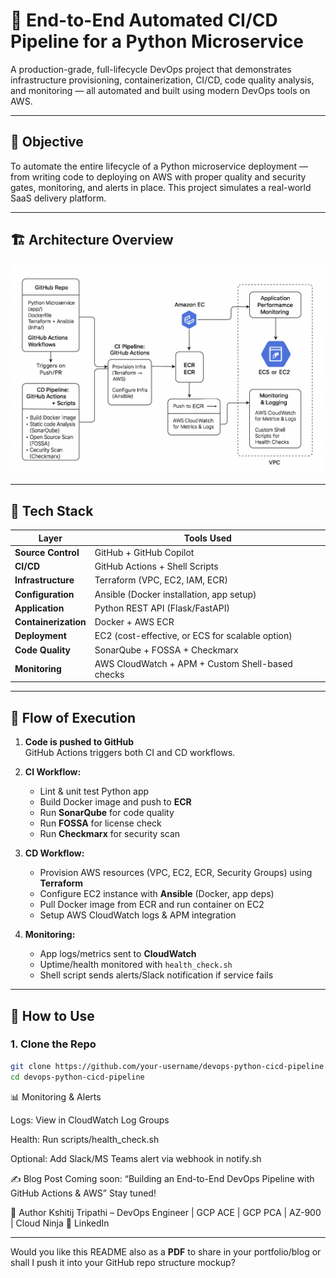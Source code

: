 # 🚀 End-to-End Automated CI/CD Pipeline for a Python Microservice

A production-grade, full-lifecycle DevOps project that demonstrates infrastructure provisioning, containerization, CI/CD, code quality analysis, and monitoring — all automated and built using modern DevOps tools on AWS.

---

## 📌 Objective

To automate the entire lifecycle of a Python microservice deployment — from writing code to deploying on AWS with proper quality and security gates, monitoring, and alerts in place. This project simulates a real-world SaaS delivery platform.

---

## 🏗️ Architecture Overview

![Architecture Diagram](./A_flowchart_diagram_illustrates_an_end-to-end_auto.png)

---

## 🧰 Tech Stack

| Layer               | Tools Used                                           |
|---------------------|------------------------------------------------------|
| **Source Control**   | GitHub + GitHub Copilot                             |
| **CI/CD**            | GitHub Actions + Shell Scripts                      |
| **Infrastructure**   | Terraform (VPC, EC2, IAM, ECR)                      |
| **Configuration**    | Ansible (Docker installation, app setup)            |
| **Application**      | Python REST API (Flask/FastAPI)                     |
| **Containerization** | Docker + AWS ECR                                    |
| **Deployment**       | EC2 (cost-effective, or ECS for scalable option)    |
| **Code Quality**     | SonarQube + FOSSA + Checkmarx                       |
| **Monitoring**       | AWS CloudWatch + APM + Custom Shell-based checks    |

---

## 🔄 Flow of Execution

1. **Code is pushed to GitHub**  
   GitHub Actions triggers both CI and CD workflows.

2. **CI Workflow:**
   - Lint & unit test Python app
   - Build Docker image and push to **ECR**
   - Run **SonarQube** for code quality
   - Run **FOSSA** for license check
   - Run **Checkmarx** for security scan

3. **CD Workflow:**
   - Provision AWS resources (VPC, EC2, ECR, Security Groups) using **Terraform**
   - Configure EC2 instance with **Ansible** (Docker, app deps)
   - Pull Docker image from ECR and run container on EC2
   - Setup AWS CloudWatch logs & APM integration

4. **Monitoring:**
   - App logs/metrics sent to **CloudWatch**
   - Uptime/health monitored with `health_check.sh`
   - Shell script sends alerts/Slack notification if service fails

---

## 📝 How to Use

### 1. Clone the Repo
```bash
git clone https://github.com/your-username/devops-python-cicd-pipeline.git
cd devops-python-cicd-pipeline
```

📊 Monitoring & Alerts

Logs: View in CloudWatch Log Groups

Health: Run scripts/health_check.sh

Optional: Add Slack/MS Teams alert via webhook in notify.sh

✍️ Blog Post
Coming soon: “Building an End-to-End DevOps Pipeline with GitHub Actions & AWS”
Stay tuned!

🤝 Author
Kshitij Tripathi – DevOps Engineer | GCP ACE | GCP PCA | AZ-900 | Cloud Ninja 🧠
LinkedIn



---

Would you like this README also as a **PDF** to share in your portfolio/blog or shall I push it into your GitHub repo structure mockup?


